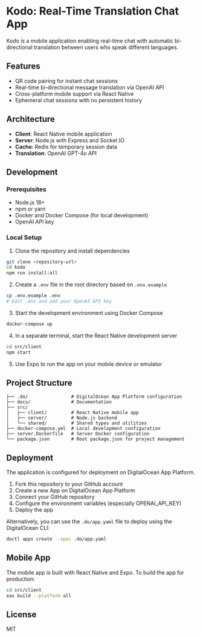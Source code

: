 # Kodo: Real-Time Translation Chat App

Kodo is a mobile application enabling real-time chat with automatic bi-directional translation between users who speak different languages.

## Features

- QR code pairing for instant chat sessions
- Real-time bi-directional message translation via OpenAI API
- Cross-platform mobile support via React Native
- Ephemeral chat sessions with no persistent history

## Architecture

- **Client**: React Native mobile application
- **Server**: Node.js with Express and Socket.IO
- **Cache**: Redis for temporary session data
- **Translation**: OpenAI GPT-4o API

## Development

### Prerequisites

- Node.js 18+
- npm or yarn
- Docker and Docker Compose (for local development)
- OpenAI API key

### Local Setup

1. Clone the repository and install dependencies

```bash
git clone <repository-url>
cd kodo
npm run install:all
```

2. Create a `.env` file in the root directory based on `.env.example`

```bash
cp .env.example .env
# Edit .env and add your OpenAI API key
```

3. Start the development environment using Docker Compose

```bash
docker-compose up
```

4. In a separate terminal, start the React Native development server

```bash
cd src/client
npm start
```

5. Use Expo to run the app on your mobile device or emulator

## Project Structure

```
├── .do/                # DigitalOcean App Platform configuration
├── docs/               # Documentation
├── src/
│   ├── client/         # React Native mobile app
│   ├── server/         # Node.js backend
│   └── shared/         # Shared types and utilities
├── docker-compose.yml  # Local development configuration
├── server.Dockerfile   # Server Docker configuration
└── package.json        # Root package.json for project management
```

## Deployment

The application is configured for deployment on DigitalOcean App Platform.

1. Fork this repository to your GitHub account
2. Create a new App on DigitalOcean App Platform
3. Connect your GitHub repository
4. Configure the environment variables (especially OPENAI_API_KEY)
5. Deploy the app

Alternatively, you can use the `.do/app.yaml` file to deploy using the DigitalOcean CLI:

```bash
doctl apps create --spec .do/app.yaml
```

## Mobile App

The mobile app is built with React Native and Expo. To build the app for production:

```bash
cd src/client
eas build --platform all
```

## License

MIT
